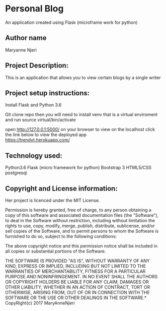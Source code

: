 # Personal Blog
 An application created using Flask (microframe work for python)

## Author name
Maryanne Njeri



## Project Description:
This is an application that allows you to view certain blogs by a single writer



## Project setup instructions:
Install Flask and Python 3.6

Git clone repo then you will need to install venv that is a virtual enviroment and run source virtual/bin/activate


open http://127.0.0.1:5000/ on your browser to view on the localhost
click the link below to view the deployed app  
https://trendyt.herokuapp.com/


## Technology used:
Python3.6
Flask (micro framework for python)
Bootstrap 3
HTML5/CSS
postgresql





## Copyright and License information:
Her  project is licenced under the MIT License.

Permission is hereby granted, free of charge, to any person obtaining a copy of this software and associated documentation files (the "Software"), to deal in the Software without restriction, including without limitation the rights to use, copy, modify, merge, publish, distribute, sublicense, and/or sell copies of the Software, and to permit persons to whom the Software is furnished to do so, subject to the following conditions:

The above copyright notice and this permission notice shall be included in all copies or substantial portions of the Software.

THE SOFTWARE IS PROVIDED "AS IS", WITHOUT WARRANTY OF ANY KIND, EXPRESS OR IMPLIED, INCLUDING BUT NOT LIMITED TO THE WARRANTIES OF MERCHANTABILITY, FITNESS FOR A PARTICULAR PURPOSE AND NONINFRINGEMENT. IN NO EVENT SHALL THE AUTHORS OR COPYRIGHT HOLDERS BE LIABLE FOR ANY CLAIM, DAMAGES OR OTHER LIABILITY, WHETHER IN AN ACTION OF CONTRACT, TORT OR OTHERWISE, ARISING FROM, OUT OF OR IN CONNECTION WITH THE SOFTWARE OR THE USE OR OTHER DEALINGS IN THE SOFTWARE.* CopyRight(c) 2017 MaryAnneNjeri
